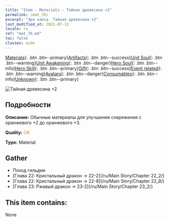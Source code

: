 ```yaml
---
title: "Item - Materials - Тайная древесина +2"
permalink: /mat_76/
excerpt: "Эра хаоса  Тайная древесина +2"
last_modified_at: 2021-07-13
locale: ru
ref: "mat_76.md"
toc: false
classes: wide
---
```

 [Materials](/ItemsRU/){: .btn .btn--primary}[Artifacts](/ItemsRU/Artifacts/){: .btn .btn--success}[Unit Soul](/ItemsRU/UnitSoul/){: .btn .btn--warning}[Unit Awakening](/ItemsRU/UnitAwakening/){: .btn .btn--danger}[Hero Soul](/ItemsRU/HeroSoul/){: .btn .btn--info}[Hero Skill](/ItemsRU/HeroSkill/){: .btn .btn--primary}[Gift](/ItemsRU/Gift/){: .btn .btn--success}[Event related](/ItemsRU/Events/){: .btn .btn--warning}[Avatars](/ItemsRU/Avatars/){: .btn .btn--danger}[Consumables](/ItemsRU/Consumables/){: .btn .btn--info}[Unknown](/ItemsRU/Unknown/){: .btn .btn--primary}

 ![Тайная древесина +2](/images/t/i_cailiao_mucai3.png)

## Подробности
 **Описание:** Обычные материалы для улучшения снаряжения c оранжевого +2 до оранжевого +3.

 **Quality:** <span style="color: #FF8C00">OK</span>

 **Type:** Material

## Gather

*    Поход гильдии 
*    [Глава 22: Кристальный дракон -> 22-2](/ru/Main Story/Chapter 22_2/) 
*    [Глава 22: Кристальный дракон -> 22-8](/ru/Main Story/Chapter 22_8/) 
*    [Глава 23: Ржавый дракон -> 23-2](/ru/Main Story/Chapter 23_2/) 

## This item contains:

  None

